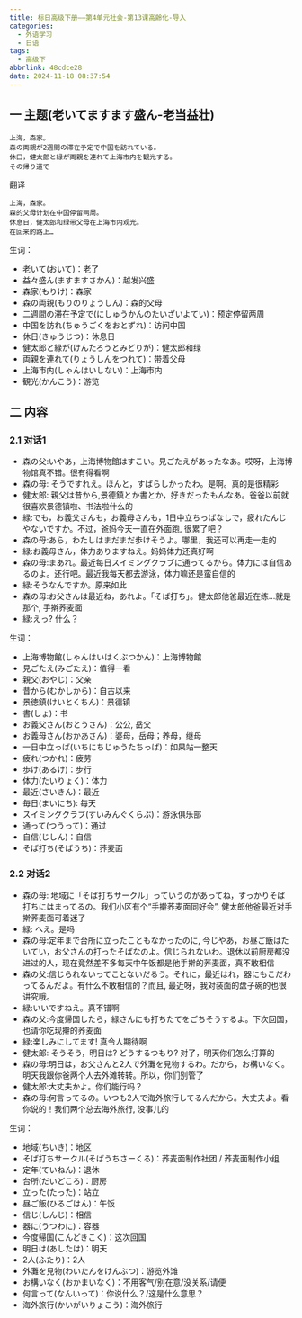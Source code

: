 ```yaml
---
title: 标日高级下册——第4单元社会-第13课高齢化-导入
categories:
  - 外语学习
  - 日语
tags:
  - 高级下
abbrlink: 48cdce28
date: 2024-11-18 08:37:54
---
```

## 一 主题(老いてますます盛ん-老当益壮)

```
上海，森家。
森の両親が2週間の滞在予定で中国を訪れている。
休曰，健太郎と緑が両親を連れて上海市内を観光する。
その帰り道で
```

<!--more-->

翻译

```
上海，森家。
森的父母计划在中国停留两周。
休息日，健太郎和绿带父母在上海市内观光。
在回来的路上…
```

生词：

* 老いて(おいて)：老了
* 益々盛ん(ますますさかん)：越发兴盛
* 森家(もりけ)：森家
* 森の両親(もりのりょうしん)：森的父母
* 二週間の滞在予定で(にしゅうかんのたいざいよてい)：预定停留两周
* 中国を訪れ(ちゅうごくをおとずれ)：访问中国
* 休日(きゅうじつ)：休息日
* 健太郎と緑が(けんたろうとみどりが)：健太郎和绿
* 両親を連れて(りょうしんをつれて)：带着父母
* 上海市内(しゃんはいしない)：上海市内
* 観光(かんこう)：游览

## 二 内容

### 2.1 对话1

* 森の父:いやあ，上海博物館はすこい。見ごたえがあったなあ。哎呀，上海博物馆真不错。很有得看啊
* 森の母: そうですれえ。ほんと，すばらしかったわ。是啊。真的是很精彩
* 健太郎: 親父は昔から,景德鎮とか書とか，好きだったもんなあ。爸爸以前就很喜欢景德镇啦、书法啦什么的
* 緑:でも，お義父さんも，お義母さんも，1日中立ちっばなしで，疲れたんじやないですか。不过，爸妈今天一直在外面跑, 很累了吧？
* 森の母:あら，わたしはまだまだ歩けそうよ。哪里，我还可以再走一走的
* 緑:お義母さん，体力ありますねえ。妈妈体力还真好啊
* 森の母:まあれ。最近每日スイミングクラブに通ってるから。体力には自信あるのよ。还行吧。最近我每天都去游泳，体力嘛还是蛮自信的
* 緑:そうなんですか。原来如此
* 森の母:お父さんは最近ね，あれよ。「そば打ち」。健太郎他爸最近在练...就是那个, 手擀荞麦面
* 緑:えっ? 什么？

生词：

* 上海博物館(しゃんはいはくぶつかん)：上海博物館
* 見ごたえ(みごたえ)：值得一看
* 親父(おやじ)：父亲
* 昔から(むかしから)：自古以来
* 景徳鎮(けいとくちん)：景德镇
* 書(しょ)：书
* お義父さん(おとうさん)：公公, 岳父
* お義母さん(おかあさん)：婆母，岳母；养母，继母
* 一日中立っば(いちにちじゅうたちっば)：如果站一整天
* 疲れ(つかれ)：疲劳
* 歩け(あるけ)：步行
* 体力(たいりょく)：体力
* 最近(さいきん)：最近
* 毎日(まいにち): 每天
* スイミングクラブ(すいみんぐくらぶ)：游泳俱乐部
* 通って(つうって)：通过
* 自信(じしん)：自信
* そば打ち(そばうち)：荞麦面

### 2.2  对话2

* 森の母: 地域に「そば打ちサークル」っていうのがあってね，すっかりそば打ちにはまってるの。我们小区有个“手擀荞麦面同好会”, 健太郎他爸最近对手擀荞麦面可着迷了
* 緑: へえ。是吗
* 森の母:定年まで台所に立ったこともなかったのに, 今じやあ，お昼ご飯はたいてい，お父さんの打ったそばなのよ。信じられないわ。退休以前厨房都没进过的人，现在竟然差不多每天中午饭都是他手擀的荞麦面，真不敢相信
* 森の父:信じられないってことないだるう。それに，最近はれ，器にもこだわってるんだよ。有什么不敢相信的？而且, 最近呀，我对装面的盘子碗的也很讲究哦。
* 緑:いいですねえ。真不错啊
* 森の父:今度帰国したら，緑さんにも打ちたてをごちそうするよ。下次回国，也请你吃现擀的荞麦面
* 緑:楽しみにしてます! 真令人期待啊
* 健太郎: そうそう，明日は? どうするつもり? 对了，明天你们怎么打算的
* 森の母:明日は，お父さんと2人で外灘を見物するわ。だから，お構いなく。明天我跟你爸两个人去外滩转转。所以，你们别管了
* 健太郎:大丈夫かよ。你们能行吗？
* 森の母:何言ってるの。いつも2人で海外旅行してるんだから。大丈夫よ。看你说的！我们两个总去海外旅行, 没事儿的

生词：

* 地域(ちいき)：地区
* そば打ちサークル(そばうちさーくる)：荞麦面制作社团 / 荞麦面制作小组
* 定年(ていねん)：退休
* 台所(だいどころ)：厨房
* 立った(たった)：站立
* 昼ご飯(ひるごはん)：午饭
* 信じ(しんじ)：相信
* 器に(うつわに)：容器
* 今度帰国(こんどきこく)：这次回国
* 明日は(あしたは)：明天
* 2人(ふたり)：2人
* 外灘を見物(わいたんをけんぶつ)：游览外滩
* お構いなく(おかまいなく)：不用客气/别在意/没关系/请便
* 何言って(なんいって)：你说什么？/这是什么意思？
* 海外旅行(かいがいりょこう)：海外旅行

